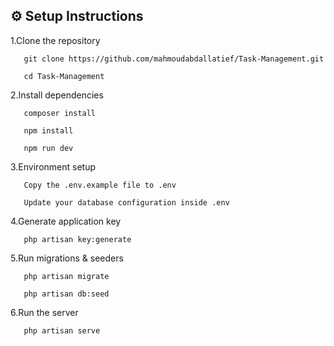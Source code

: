 ## ⚙️ Setup Instructions

  1.Clone the repository

       git clone https://github.com/mahmoudabdallatief/Task-Management.git
      
       cd Task-Management
      
   2.Install dependencies

       composer install
       
       npm install
       
       npm run dev

      
   3.Environment setup

       Copy the .env.example file to .env
      
       Update your database configuration inside .env
       
   4.Generate application key

       php artisan key:generate
       
   5.Run migrations & seeders

       php artisan migrate
       
       php artisan db:seed 
       
   6.Run the server

       php artisan serve
